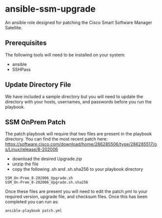 # ansible-ssm-upgrade
An ansible role designed for patching the Cisco Smart Software Manager Satellite.

## Prerequisites
The following tools will need to be installed on your system:
  - ansible
  - SSHPass

## Update Directory File
We have included a sample directory but you will need to update the directory with your hosts, usernames, and passwords before you run the playbook.

## SSM OnPrem Patch
The patch playbook will require that two files are present in the playbook directory. You can find the most recent patch here:  https://software.cisco.com/download/home/286285506/type/286285517/os/Linux/release/8-202006

 - download the desired Upgrade.zip
 - unzip the file
 - copy the following .sh and .sh.sha256 to your playbook directory

```
SSM_On-Prem_8-202006_Upgrade.sh
SSM_On-Prem_8-202006_Upgrade.sh.sha256
```

Once these files are present you will need to edit the patch.yml to your required version, upgrade file, and checksum files. Once this has been completed you can run as: 

```
ansible-playbook patch.yml
```
